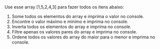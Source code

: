 Use esse array [1,5,2,4,3] para fazer todos os itens abaixo:

1. Some todos os elementos do array e imprima o valor no console.
2. Encontre o valor máximo e mínimo e imprima no console.
3. Inverta todos os elementos do array e imprima no console.
4. Filtre apenas os valores pares do array e imprima no console.
5. Ordene todos os valores do array do maior para o menor e imprima no console.
